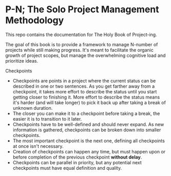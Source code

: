 # P-N; The Solo Project Management Methodology
This repo contains the documentation for The Holy Book of Project-ing.

The goal of this book is to provide a framework to manage N-number of projects while still making progress. It's meant to facilitate the organic growth of project scopes, but manage the overwhelming cognitive load and prioritize ideas.

Checkpoints
- Checkpoints are points in a project where the current status can be described in one or two sentences. As you get farther away from a checkpoint, it takes more effort to describe the status until you start getting closer to finishing it. More effort to describe the status means it's harder (and will take longer) to pick it back up after taking a break of unknown duration.
- The closer you can make it to a checkpoint before taking a break, the easier it is to transition to it later.
- Checkpoints have to be well-defined and should never expand. As new information is gathered, checkpoints can be broken down into smaller checkpoints.
- The most important checkpoint is the next one, defining all checkpoints at once isn't necessary.
- Creation of checkpoints can happen any time, but must happen upon or before completion of the previous checkpoint **without delay**.
- Checkpoints can be parallel in priority, but any potential next checkpoints must have equal definition and quality.
